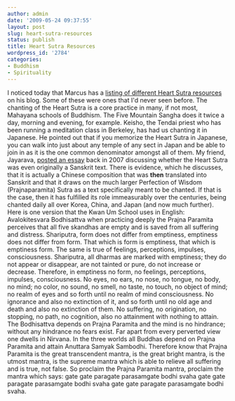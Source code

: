 ```yaml
---
author: admin
date: '2009-05-24 09:37:55'
layout: post
slug: heart-sutra-resources
status: publish
title: Heart Sutra Resources
wordpress_id: '2784'
categories:
- Buddhism
- Spirituality
---
```


I noticed today that Marcus has a [listing of different Heart Sutra
resources](http://marcusjournal.blogspot.com/2009/03/know-and-proclaim-its-truth.html)
on his blog. Some of these were ones that I'd never seen before. The
chanting of the Heart Sutra is a core practice in many, if not most,
Mahayana schools of Buddhism. The Five Mountain Sangha does it twice a
day, morning and evening, for example. Keisho, the Tendai priest who has
been running a meditation class in Berkeley, has had us chanting it in
Japanese. He pointed out that if you memorize the Heart Sutra in
Japanese, you can walk into just about any temple of any sect in Japan
and be able to join in as it is the one common denominator amongst all
of them. My friend, Jayarava, [posted an
essay](http://jayarava.blogspot.com/2007/09/heart-stra-indian-or-chinese.html)
back in 2007 discussing whether the Heart Sutra was even originally a
Sanskrit text. There is evidence, which he discusses, that it is
actually a Chinese composition that was **then** translated into
Sanskrit and that it draws on the much larger Perfection of Wisdom
(Prajnaparamita) Sutra as a text specifically meant to be chanted. If
that is the case, then it has fulfilled its role immeasurably over the
centuries, being chanted daily all over Korea, China, and Japan (and now
much further). Here is one version that the Kwan Um School uses in
English: Avalokitesvara Bodhisattva when practicing deeply the Prajna
Paramita perceives that all five skandhas are empty and is saved from
all suffering and distress. Shariputra, form does not differ from
emptiness, emptiness does not differ from form. That which is form is
emptiness, that which is emptiness form. The same is true of feelings,
perceptions, impulses, consciousness. Shariputra, all dharmas are marked
with emptiness; they do not appear or disappear, are not tainted or
pure, do not increase or decrease. Therefore, in emptiness no form, no
feelings, perceptions, impulses, consciousness. No eyes, no ears, no
nose, no tongue, no body, no mind; no color, no sound, no smell, no
taste, no touch, no object of mind; no realm of eyes and so forth until
no realm of mind consciousness. No ignorance and also no extinction of
it, and so forth until no old age and death and also no extinction of
them. No suffering, no origination, no stopping, no path, no cognition,
also no attainment with nothing to attain. The Bodhisattva depends on
Prajna Paramita and the mind is no hindrance; without any hindrance no
fears exist. Far apart from every perverted view one dwells in Nirvana.
In the three worlds all Buddhas depend on Prajna Paramita and attain
Anuttara Samyak Sambodhi. Therefore know that Prajna Paramita is the
great transcendent mantra, is the great bright mantra, is the utmost
mantra, is the supreme mantra which is able to relieve all suffering and
is true, not false. So proclaim the Prajna Paramita mantra, proclaim the
mantra which says: gate gate paragate parasamgate bodhi svaha gate gate
paragate parasamgate bodhi svaha gate gate paragate parasamgate bodhi
svaha.
